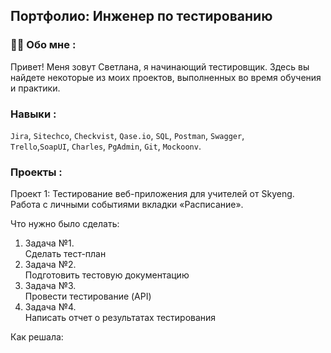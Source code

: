 ## Портфолио: Инженер по тестированию

### :woman_technologist: Обо мне :
Привет! Меня зовут Светлана, я начинающий тестировщик. Здесь вы найдете некоторые из моих проектов, выполненных во время обучения и практики.

### Навыки :
``Jira``, ``Sitechco``, ``Checkvist``, ``Qase.io``, ``SQL``, ``Postman``, ``Swagger``, <br>
``Trello``,``SoapUI``,  ``Charles``, ``PgAdmin``, ``Git``, ``Mockoonv``. 



### Проекты :
Проект 1: Тестирование веб-приложения для учителей от Skyeng. Работа с личными событиями вкладки «Расписание».

Что нужно было сделать:
<ol>
  <li>Задача №1.</li>Сделать тест-план
  <li>Задача №2.</li> Подготовить тестовую документацию
  <li>Задача №3.</li> Провести тестирование (API)
  <li>Задача №4.</li> Написать отчет о результатах тестирования
</ol>

Как решала: 


